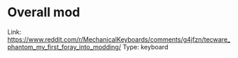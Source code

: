 # Overall mod

Link: https://www.reddit.com/r/MechanicalKeyboards/comments/g4jfzn/tecware_phantom_my_first_foray_into_modding/
Type: keyboard